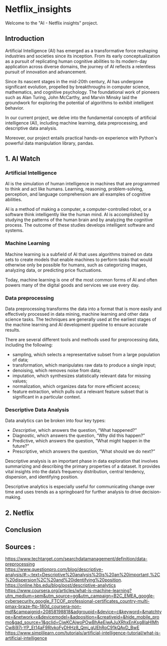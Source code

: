 # Netflix_insights
Welcome to the "AI - Netflix insights" project. 

## Introduction

Artificial Intelligence (AI) has emerged as a transformative force reshaping industries and societies since its inception. From its early conceptualization as a pursuit of replicating human cognitive abilities to its modern-day application across diverse domains, the journey of AI reflects a relentless pursuit of innovation and advancement.  

Since its nascent stages in the mid-20th century, AI has undergone significant evolution, propelled by breakthroughs in computer science, mathematics, and cognitive psychology. The foundational work of pioneers such as Alan Turing, John McCarthy, and Marvin Minsky laid the groundwork for exploring the potential of algorithms to exhibit intelligent behavior.  

In our current project, we delve into the fundamental concepts of artificial intelligence (AI), including machine learning, data preprocessing, and descriptive data analysis.  

Moreover, our project entails practical hands-on experience with Python's powerful data manipulation library, pandas.  

## 1. AI Watch

### Artificial Intelligence

AI is the simulation of human intelligence in machines that are programmed to think and act like humans. Learning, reasoning, problem-solving, perception, and language comprehension are all examples of cognitive abilities.  

AI is a method of making a computer, a computer-controlled robot, or a software think intelligently like the human mind. AI is accomplished by studying the patterns of the human brain and by analyzing the cognitive process. The outcome of these studies develops intelligent software and systems.  

### Machine Learning

Machine learning is a subfield of AI that uses algorithms trained on data sets to create models that enable machines to perform tasks that would otherwise only be possible for humans, such as categorizing images, analyzing data, or predicting price fluctuations.  

Today, machine learning is one of the most common forms of AI and often powers many of the digital goods and services we use every day.  

### Data preprocessing

Data preprocessing transforms the data into a format that is more easily and effectively processed in data mining, machine learning and other data science tasks. The techniques are generally used at the earliest stages of the machine learning and AI development pipeline to ensure accurate results.  

There are several different tools and methods used for preprocessing data, including the following:  

- sampling, which selects a representative subset from a large population of data;  
- transformation, which manipulates raw data to produce a single input;  
- denoising, which removes noise from data;  
- imputation, which synthesizes statistically relevant data for missing values;  
- normalization, which organizes data for more efficient access;  
- feature extraction, which pulls out a relevant feature subset that is significant in a particular context.

### Descriptive Data Analysis

Data analytics can be broken into four key types:  

- *Descriptive*, which answers the question, “What happened?”  
- Diagnostic, which answers the question, “Why did this happen?”  
- Predictive, which answers the question, “What might happen in the future?”  
- Prescriptive, which answers the question, “What should we do next?”  

Descriptive analysis is an important phase in data exploration that involves summarizing and describing the primary properties of a dataset. It provides vital insights into the data’s frequency distribution, central tendency, dispersion, and identifying position.  

Descriptive analytics is especially useful for communicating change over time and uses trends as a springboard for further analysis to drive decision-making.

## 2. Netflix 

## Conclusion

## Sources :

https://www.techtarget.com/searchdatamanagement/definition/data-preprocessing  
https://www.questionpro.com/blog/descriptive-analysis/#:~:text=Descriptive%20analysis%20is%20an%20important,%2C%20dispersion%2C%20and%20identifying%20position.  
https://online.hbs.edu/blog/post/descriptive-analytics  
https://www.coursera.org/articles/what-is-machine-learning?utm_medium=sem&utm_source=gg&utm_campaign=B2C_EMEA_google-cybersecurity_google_FTCOF_professional-certificates_country-multi-pmax-braze-ftp-180d_coursera-non-mdf&campaignid=20858198818&adgroupid=&device=c&keyword=&matchtype=&network=x&devicemodel=&adposition=&creativeid=&hide_mobile_promo&gad_source=1&gclid=CjwKCAjwoPOwBhAeEiwAJuXRhxEnKsg8IaHlMhCw8i97i-YP_Et14aF9RlvkoFyDHHz8_Qmj_gUEhRoC91kQAvD_BwE  
https://www.simplilearn.com/tutorials/artificial-intelligence-tutorial/what-is-artificial-intelligence
